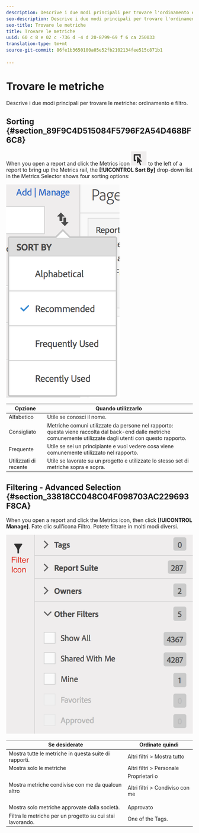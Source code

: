 ```yaml
---
description: Descrive i due modi principali per trovare l'ordinamento e il filtro delle metriche.
seo-description: Descrive i due modi principali per trovare l'ordinamento e il filtro delle metriche.
seo-title: Trovare le metriche
title: Trovare le metriche
uuid: 60 c 8 e 02 c -736 d -4 d 20-8799-69 f 6 ca 250033
translation-type: tm+mt
source-git-commit: 86fe1b3650100a05e52fb2102134fee515c871b1

---
```



# Trovare le metriche

Descrive i due modi principali per trovare le metriche: ordinamento e filtro.

## Sorting {#section_89F9C4D515084F5796F2A54D468BF6C8}

When you open a report and click the Metrics icon  ![](assets/metrics_icon.png) to the left of a report to bring up the Metrics rail, the **[!UICONTROL Sort By]** drop-down list in the Metrics Selector shows four sorting options:

![](assets/cm_sort.png)

| Opzione | Quando utilizzarlo |
|---|---|
| Alfabetico | Utile se conosci il nome. |
| Consigliato | Metriche comuni utilizzate da persone nel rapporto: questa viene raccolta dal back-end dalle metriche comunemente utilizzate dagli utenti con questo rapporto. |
| Frequente | Utile se sei un principiante e vuoi vedere cosa viene comunemente utilizzato nel rapporto. |
| Utilizzati di recente | Utile se lavorate su un progetto e utilizzate lo stesso set di metriche sopra e sopra. |

## Filtering - Advanced Selection {#section_33818CC048C04F098703AC229693F8CA}

When you open a report and click the Metrics icon, then click **[!UICONTROL Manage]**. Fate clic sull'icona Filtro. Potete filtrare in molti modi diversi.

![](assets/cm_advanced_sel.png)

<table id="table_269081BC9DF54FFDA4E949FFC7488F42"> 
 <thead> 
  <tr> 
   <th colname="col1" class="entry"> Se desiderate </th> 
   <th colname="col2" class="entry"> Ordinate quindi </th> 
  </tr>
 </thead>
 <tbody> 
  <tr> 
   <td colname="col1"> Mostra tutte le metriche in questa suite di rapporti. </td> 
   <td colname="col2"><span class="ignoretag"><span class="uicontrol"> Altri filtri</span> &gt; <span class="uicontrol"> Mostra tutto</span></span> </td> 
  </tr> 
  <tr> 
   <td colname="col1"> Mostra solo le metriche </td> 
   <td colname="col2"><span class="uicontrol"> Altri filtri</span> &gt; <span class="uicontrol"> Personale</span> </td> 
  </tr> 
  <tr> 
   <td colname="col1"> Mostra metriche condivise con me da qualcun altro </td> 
   <td colname="col2"><span class="uicontrol"> Proprietari</span> o <p><span class="uicontrol"> Altri filtri</span> &gt; <span class="uicontrol"> Condiviso con me</span> </p> </td> 
  </tr> 
  <tr> 
   <td colname="col1"> Mostra solo metriche approvate dalla società. </td> 
   <td colname="col2"><span class="uicontrol"> Approvato</span> </td> 
  </tr> 
  <tr> 
   <td colname="col1"> Filtra le metriche per un progetto su cui stai lavorando. </td> 
   <td colname="col2">One of the <span class="uicontrol"> Tags</span>. </td> 
  </tr> 
 </tbody> 
</table>

